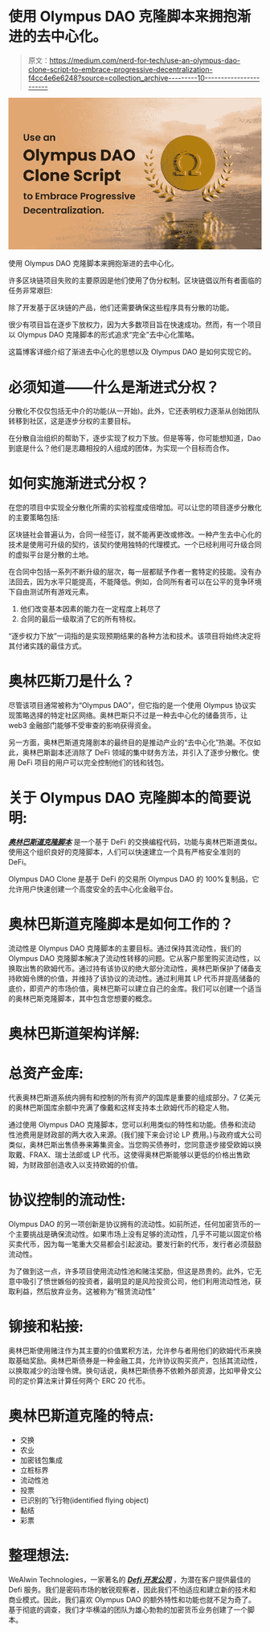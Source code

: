 # 使用 Olympus DAO 克隆脚本来拥抱渐进的去中心化。

> 原文：<https://medium.com/nerd-for-tech/use-an-olympus-dao-clone-script-to-embrace-progressive-decentralization-f4cc4e6e6248?source=collection_archive---------10----------------------->

![](img/0145d07a4524b45a8770ddfa9667d3b0.png)

使用 Olympus DAO 克隆脚本来拥抱渐进的去中心化。

许多区块链项目失败的主要原因是他们使用了伪分权制。区块链倡议所有者面临的任务非常艰巨:

除了开发基于区块链的产品，他们还需要确保这些程序具有分散的功能。

很少有项目旨在逐步下放权力，因为大多数项目旨在快速成功。然而，有一个项目以 Olympus DAO 克隆脚本的形式追求“完全”去中心化策略。

这篇博客详细介绍了渐进去中心化的思想以及 Olympus DAO 是如何实现它的。

# 必须知道——什么是渐进式分权？

分散化不仅仅包括无中介的功能(从一开始)。此外，它还表明权力逐渐从创始团队转移到社区，这是逐步分权的主要目标。

在分散自治组织的帮助下，逐步实现了权力下放。但是等等，你可能想知道，Dao 到底是什么？他们是志趣相投的人组成的团体，为实现一个目标而合作。

# 如何实施渐进式分权？

在您的项目中实现全分散化所需的实验程度成倍增加。可以让您的项目逐步分散化的主要策略包括:

区块链社会普遍认为，合同一经签订，就不能再更改或修改。一种产生去中心化的技术是使用可升级的契约，该契约使用独特的代理模式。一个已经利用可升级合同的虚拟平台是分散的土地。

在合同中包括一系列不断升级的层次，每一层都赋予作者一套特定的技能。没有办法回去，因为水平只能提高，不能降低。例如，合同所有者可以在公平的竞争环境下自由测试所有游戏元素。

1.  他们改变基本因素的能力在一定程度上耗尽了
2.  合同的最后一级取消了它的所有特权。

“逐步权力下放”一词指的是实现预期结果的各种方法和技术。该项目将始终决定将其付诸实践的最佳方式。

# 奥林匹斯刀是什么？

尽管该项目通常被称为“Olympus DAO”，但它指的是一个使用 Olympus 协议实现策略选择的特定社区网络。奥林巴斯只不过是一种去中心化的储备货币，让 web3 金融部门能够不受审查的影响获得资金。

另一方面，奥林巴斯道克隆剧本的最终目的是推动产业的“去中心化”热潮。不仅如此，奥林巴斯副本还消除了 DeFi 领域的集中财务方法，并引入了逐步分散化。使用 DeFi 项目的用户可以完全控制他们的钱和钱包。

# 关于 Olympus DAO 克隆脚本的简要说明:

[***奥林巴斯道克隆脚本***](https://www.alwin.io/blog/olympus-dao-clone-script) 是一个基于 DeFi 的交换编程代码，功能与奥林巴斯道类似。使用这个组织良好的克隆脚本，人们可以快速建立一个具有严格安全准则的 DeFi。

Olympus DAO Clone 是基于 DeFi 的交易所 Olympus DAO 的 100%复制品，它允许用户快速创建一个高度安全的去中心化金融平台。

# 奥林巴斯道克隆脚本是如何工作的？

流动性是 Olympus DAO 克隆脚本的主要目标。通过保持其流动性，我们的 Olympus DAO 克隆脚本解决了流动性转移的问题。它从客户那里购买流动性，以换取出售的欧姆代币。通过持有该协议的绝大部分流动性，奥林巴斯保护了储备支持欧姆令牌的价值，并维持了该协议的流动性。通过利用其 LP 代币并提高储备的底价，即资产的市场价值，奥林巴斯可以建立自己的金库。我们可以创建一个适当的奥林巴斯克隆脚本，其中包含您想要的概念。

# 奥林巴斯道架构详解:

# 总资产金库:

代表奥林巴斯道系统内拥有和控制的所有资产的国库是重要的组成部分。7 亿美元的奥林巴斯国库余额中充满了像戴和这样支持本土欧姆代币的稳定人物。

通过使用 Olympus DAO 克隆脚本，您可以利用类似的特性和功能。债券和流动性池费用是财政部的两大收入来源。(我们接下来会讨论 LP 费用。)与政府或大公司类似，奥林巴斯出售债券来筹集资金。当您购买债券时，您同意逐步接受欧姆以换取戴、FRAX、瑞士法郎或 LP 代币。这使得奥林巴斯能够以更低的价格出售欧姆，为财政部创造收入以支持欧姆的价值。

# 协议控制的流动性:

Olympus DAO 的另一项创新是协议拥有的流动性。如前所述，任何加密货币的一个主要挑战是确保流动性。如果市场上没有足够的流动性，几乎不可能以固定价格买卖代币，因为每一笔重大交易都会引起波动。要发行新的代币，发行者必须鼓励流动性。

为了做到这一点，许多项目使用流动性池和赌注奖励，但这是昂贵的。此外，它无意中吸引了愤世嫉俗的投资者，最明显的是风险投资公司，他们利用流动性池，获取利益，然后放弃业务。这被称为“租赁流动性”

# 铆接和粘接:

奥林巴斯使用赌注作为其主要的价值累积方法，允许参与者用他们的欧姆代币来换取基础奖励。奥林巴斯债券是一种金融工具，允许协议购买资产，包括其流动性，以换取减少的治理令牌。换句话说，奥林巴斯债券不依赖外部资源，比如甲骨文公司的定价算法来计算任何两个 ERC 20 代币。

# 奥林巴斯道克隆的特点:

*   交换
*   农业
*   加密钱包集成
*   立桩标界
*   流动性池
*   投票
*   已识别的飞行物(identified flying object)
*   黏结
*   彩票

# 整理想法:

WeAlwin Technologies，一家著名的 [***Defi 开发公司***](https://www.alwin.io/decentralized-finance-defi-development) ，为潜在客户提供最佳的 Defi 服务。我们是密码市场的敏锐观察者，因此我们不怕适应和建立新的技术和商业模式。因此，我们喜欢 Olympus DAO 的额外特性和功能也就不足为奇了。基于彻底的调查，我们才华横溢的团队为雄心勃勃的加密货币业务创建了一个脚本。